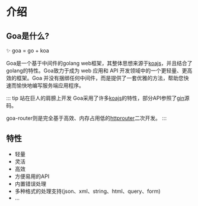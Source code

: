 # 介绍
## Goa是什么?
✨ goa = go + koa

Goa是一个基于中间件的golang web框架，其整体思想来源于[koajs](https://github.com/koajs/koa)，并且结合了golang的特性。Goa致力于成为 web 应用和 API 开发领域中的一个更轻量、更高效的框架。Goa 并没有捆绑任何中间件，而是提供了一套优雅的方法，帮助您快速而愉快地编写服务端应用程序。

::: tip 站在巨人的肩膀上开发
Goa采用了许多[koajs](https://github.com/koajs/koa)的特性，部分API参照了[gin](https://github.com/gin-gonic/gin)源码。

goa-router则是完全基于高效、内存占用低的[httprouter](https://github.com/julienschmidt/httprouter)二次开发。
:::

## 特性
- 轻量
- 灵活
- 高效
- 方便易用的API
- 内置错误处理
- 多种格式的处理支持(json、xml、string、html、query、form)
- ...
